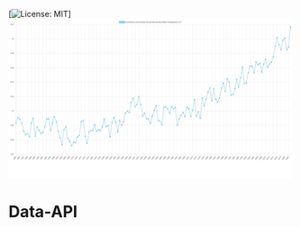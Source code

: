[![License: MIT](https://img.shields.io/badge/License-MIT-blue.svg)]
![Graph](<Image/Combined Land-Surface Air and Sea-Surface Water Temperature .jpg>)
# Data-API